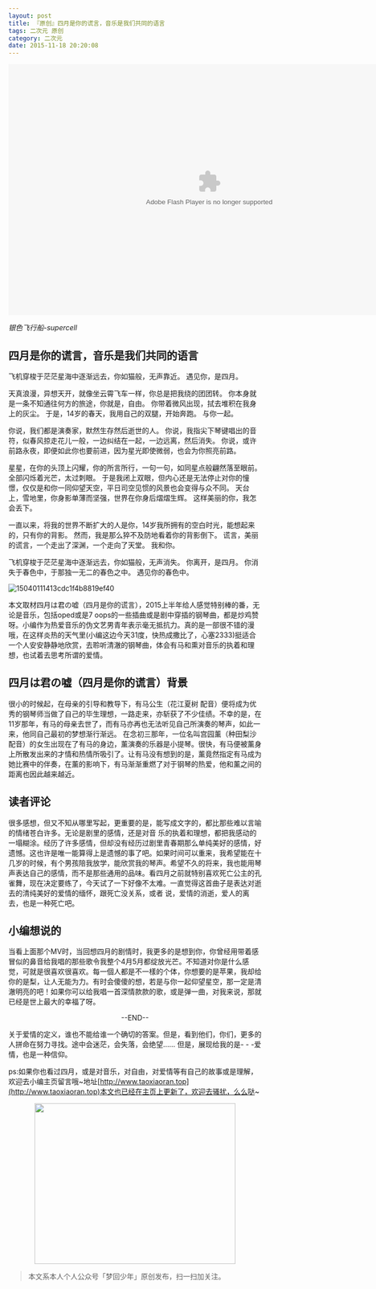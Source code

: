 ```yaml
---
layout: post
title: 『原创』四月是你的谎言，音乐是我们共同的语言
tags: 二次元 原创
category: 二次元
date: 2015-11-18 20:20:08
---
```


<embed height="500" width="800" quality="high" allowfullscreen="true" type="application/x-shockwave-flash" src="http://share.acg.tv/flash.swf" flashvars="aid=2128834&page=1" pluginspage="http://www.adobe.com/shockwave/download/download.cgi?P1_Prod_Version=ShockwaveFlash"/>

_银色飞行船-supercell_

## 四月是你的谎言，音乐是我们共同的语言

飞机穿梭于茫茫星海中逐渐远去，你如猫般，无声靠近。
遇见你，是四月。

天真浪漫，异想天开，就像坐云霄飞车一样，你总是把我绕的团团转。
你本身就是一条不知通往何方的旅途，你就是，自由。
你带着微风出现，拭去堆积在我身上的灰尘。
于是，14岁的春天，我用自己的双腿，开始奔跑。
与你一起。

你说，我们都是演奏家，默然生存然后逝世的人。
你说，我指尖下琴键唱出的音符，似春风掠走花儿一般，一边纠结在一起，一边远离，然后消失。
你说，或许前路永夜，即便如此你也要前进，因为星光即使微弱，也会为你照亮前路。

星星，在你的头顶上闪耀，你的所言所行，一句一句，如同星点般翩然落至眼前。全部闪烁着光芒，太过刺眼。
于是我闭上双眼，但内心还是无法停止对你的憧憬，仅仅是和你一同仰望天空，平日司空见惯的风景也会变得与众不同。
天台上，雪地里，你身影单薄而坚强，世界在你身后熠熠生辉。
这样美丽的你，我怎会丢下。

一直以来，将我的世界不断扩大的人是你，14岁我所拥有的空白时光，能想起来的，只有你的背影。
然而，我是那么猝不及防地看着你的背影倒下。
谎言，美丽的谎言，一个走出了深渊，一个走向了天堂。
我和你。

飞机穿梭于茫茫星海中逐渐远去，你如猫般，无声消失。
你离开，是四月。
你消失于春色中，于那独一无二的春色之中。
遇见你的春色中。

![15040111413cdc1f4b8819ef40](http://7xlkoc.com1.z0.glb.clouddn.com/wp-content/uploads/2015/11/2015111812150492.jpg)

本文取材四月は君の嘘（四月是你的谎言），2015上半年给人感觉特别棒的番，无论是音乐，包括oped或是7 oops的一些插曲或是剧中穿插的钢琴曲，都是炒鸡赞呀。小编作为热爱音乐的伪文艺男青年表示毫无抵抗力。真的是一部很不错的漫哦，在这样炎热的天气里(小编这边今天31度，快热成撒比了，心塞2333)挺适合一个人安安静静地欣赏，去聆听清澈的钢琴曲，体会有马和熏对音乐的执着和理想，也试着去思考所谓的爱情。

## 四月は君の嘘（四月是你的谎言）背景

很小的时候起，在母亲的引导和教导下，有马公生（花江夏树 配音）便将成为优秀的钢琴师当做了自己的毕生理想，一路走来，亦斩获了不少佳绩。不幸的是，在11岁那年，有马的母亲去世了，而有马亦再也无法听见自己所演奏的琴声，如此一来，他同自己最初的梦想渐行渐远。
在念初三那年，一位名叫宫园薰（种田梨沙 配音）的女生出现在了有马的身边，薰演奏的乐器是小提琴。很快，有马便被薰身上所散发出来的才情和热情所吸引了。让有马没有想到的是，薰竟然指定有马成为 她比赛中的伴奏，在薰的影响下，有马渐渐重燃了对于钢琴的热爱，他和薰之间的距离也因此越来越近。

## 读者评论

很多感想，但又不知从哪里写起，更重要的是，能写成文字的，都比那些难以言喻的情绪苍白许多。无论是剧里的感情，还是对音 乐的执着和理想，都把我感动的一塌糊涂。经历了许多感情，但却没有经历过剧里青春期那么单纯美好的感情，好遗憾。这也许是唯一能算得上是遗憾的事了吧。如果时间可以重来，我希望能在十几岁的时候，有个男孩陪我放学，能欣赏我的琴声。希望不久的将来，我也能用琴声表达自己的感情，而不是那些通用的品味。看四月之前就特别喜欢死亡公主的孔雀舞，现在决定要练了，今天试了一下好像不太难。一直觉得这首曲子是表达对逝去的清纯美好的爱情的缅怀，跟死亡没关系，或者 说，爱情的消逝，爱人的离去，也是一种死亡吧。

## 小编想说的

当看上面那个MV时，当回想四月的剧情时，我更多的是想到你，你曾经用带着感冒似的鼻音给我唱的那些歌令我整个4月5月都绽放光芒。不知道对你是什么感觉，可就是很喜欢很喜欢。每一個人都是不一樣的个体，你想要的是苹果，我却给你的是梨，让人无能为力。有时会傻傻的想，若是与你一起仰望星空，那一定是清澈明亮的吧！如果你可以给我唱一首深情款款的歌，或是弹一曲，对我来说，那就已经是世上最大的幸福了呀。

<center>--END--</center>

关于爱情的定义，谁也不能给谁一个确切的答案。但是，看到他们，你们，更多的人拼命在努力寻找。途中会迷茫，会失落，会绝望…… 但是，展现给我的是- - -爱情，也是一种信仰。

ps:如果你也看过四月，或是对音乐，对自由，对爱情等有自己的故事或是理解，欢迎去小编主页留言哦~地址[http://www.taoxiaoran.top](http://www.taoxiaoran.top)本文也已经在主页上更新了，欢迎去骚扰，么么哒~

<div align="center">
<img src="http://7xlkoc.com1.z0.glb.clouddn.com/qrcodenew.jpg" width="400" height="320" />
</div>

> 本文系本人个人公众号「梦回少年」原创发布，扫一扫加关注。